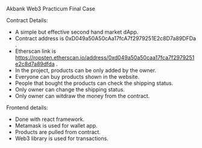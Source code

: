 Akbank Web3 Practicum Final Case

Contract Details:
- A simple but effective second hand market dApp.
- Contract address is 0xD049a50A50cAa17fcA7f2979251E2c8D7a89DFDa .
- Etherscan link is https://ropsten.etherscan.io/address/0xd049a50a50caa17fca7f2979251e2c8d7a89dfda .
- In the project, products can be only added by the owner.
- Everyone can buy products shown in the website.
- People that bought the products can check the shipping status.
- Only owner can change the shipping status.
- Only owner can witdraw the money from the contract.

Frontend details:
- Done with react framework.
- Metamask is used for wallet app.
- Products are pulled from contract.
- Web3 library is used for transactions.
